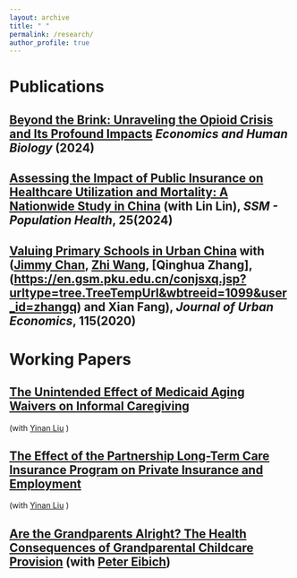 ```yaml
---
layout: archive
title: " "
permalink: /research/
author_profile: true
---
```


Publications
======
## [Beyond the Brink: Unraveling the Opioid Crisis and Its Profound Impacts](https://doi.org/10.1016/j.ehb.2024.101379) _Economics and Human Biology_ (2024)
## [Assessing the Impact of Public Insurance on Healthcare Utilization and Mortality: A Nationwide Study in China](https://doi.org/10.1016/j.ssmph.2024.101615) (with Lin Lin), _SSM - Population Health_, 25(2024)


## [Valuing Primary Schools in Urban China](https://doi.org/10.1016/j.jue.2019.103183) with ([Jimmy Chan](https://jimmyhingchan.weebly.com/), [Zhi Wang](https://zhiwang2013brownecon.weebly.com/), [Qinghua Zhang],(https://en.gsm.pku.edu.cn/conjsxq.jsp?urltype=tree.TreeTempUrl&wbtreeid=1099&user_id=zhangq) and Xian Fang), _Journal of Urban Economics_, 115(2020)

<!-- We study the effect of school quality on housing prices in urban China. Our objective is to provide an estimate of the school quality premium based on the best available data. To account for unobserved neighborhood characteristics, we adopt the boundary-discontinuity design of Black (1999) and the matching strategy proposed by Fack and Grenet (2010). The results suggest that parents value public primary schools that have outstanding records in academic tournaments. The school-quality premium is highly non-linear. While a tournament superstar—a school above the 90th percentile in tournament performance—causes housing prices in its neighborhood to increase by 14 percent, or about 430,000RMB ($60,648), the price difference between non-superstar schools is small.

[Graphs of education in China](https://emmazai.github.io/files/EducationinChina.pdf)  -->


Working Papers
======
## [The Unintended Effect of Medicaid Aging Waivers on Informal Caregiving](https://emmazai.github.io/files/MAW_care.pdf)

(with [Yinan Liu](https://www.ynliu.com/) )

<!-- ## [Does Aging at Home Make Older Adults Healthy: Evidence from Medicaid Home and Community-Based Services](https://emmazai.github.io/files/hcbs_health.pdf)

(with [Yinan Liu](https://www.ynliu.com/) )  -->

## [The Effect of the Partnership Long-Term Care Insurance Program on Private Insurance and Employment](https://emmazai.github.io/files/pltc_employment.pdf) 

(with [Yinan Liu](https://www.ynliu.com/) ) 

<!--## [The Role of Supply Responses in Public Insurance Expansion: Evidence from China's New Cooperative Medical Scheme](https://emmazai.github.io/files/ncms_track.pdf) 

(with [Lin Lin](https://faculty.ecnu.edu.cn/_s35/ll2_en_17023/main.psp)) -->
## [Are the Grandparents Alright? The Health Consequences of Grandparental Childcare Provision](https://emmazai.github.io/files/The_Effect_of_Grandparenting_on_Health.pdf) (with [Peter Eibich](https://sites.google.com/site/eibichpe/home))



